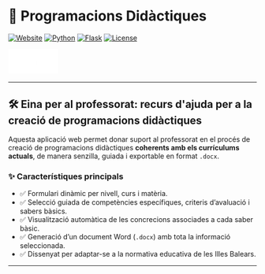 # 📘 Programacions Didàctiques

[![Website](https://img.shields.io/badge/Pàgina_Oficial-ibsteam.caib.es-blue)](https://ibsteam.caib.es)
[![Python](https://img.shields.io/badge/Python-3.11+-yellow?logo=python)](https://www.python.org)
[![Flask](https://img.shields.io/badge/Flask-framework-black?logo=flask)](https://flask.palletsprojects.com/)
[![License](https://img.shields.io/badge/Llicència-MIT-green)](LICENSE)

<a href="https://ibsteam.caib.es"><img src="./static/ibsteam_logo_white.png" style="height: 20%; width:20%;"/></a>

---

## 🛠️ Eina per al professorat: recurs d'ajuda per a la creació de programacions didàctiques

Aquesta aplicació web permet donar suport al professorat en el procés de creació de programacions didàctiques **coherents amb els currículums actuals**, de manera senzilla, guiada i exportable en format `.docx`.

### ✨ Característiques principals

- ✅ Formulari dinàmic per nivell, curs i matèria.
- ✅ Selecció guiada de competències específiques, criteris d’avaluació i sabers bàsics.
- ✅ Visualització automàtica de les concrecions associades a cada saber bàsic.
- ✅ Generació d’un document Word (`.docx`) amb tota la informació seleccionada.
- ✅ Dissenyat per adaptar-se a la normativa educativa de les Illes Balears.

---
